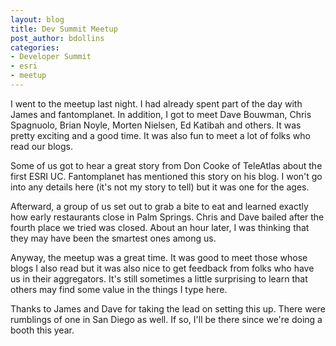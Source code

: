 ```yaml
---
layout: blog
title: Dev Summit Meetup
post_author: bdollins
categories:
- Developer Summit
- esri
- meetup
---
```


I went to the meetup last night. I had already spent part of the day with James and fantomplanet. In addition, I got to meet Dave Bouwman, Chris Spagnuolo, Brian Noyle, Morten Nielsen, Ed Katibah and others. It was pretty exciting and a good time. It was also fun to meet a lot of folks who read our blogs.

Some of us got to hear a great story from Don Cooke of TeleAtlas about the first ESRI UC. Fantomplanet has mentioned this story on his blog. I won't go into any details here (it's not my story to tell) but it was one for the ages.

Afterward, a group of us set out to grab a bite to eat and learned exactly how early restaurants close in Palm Springs. Chris and Dave bailed after the fourth place we tried was closed. About an hour later, I was thinking that they may have been the smartest ones among us.

Anyway, the meetup was a great time. It was good to meet those whose blogs I also read but it was also nice to get feedback from folks who have us in their aggregators. It's still sometimes a little surprising to learn that others may find some value in the things I type here.

Thanks to James and Dave for taking the lead on setting this up. There were rumblings of one in San Diego as well. If so, I'll be there since we're doing a booth this year.